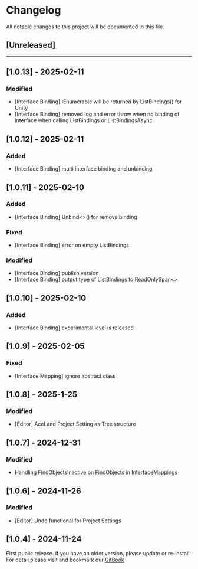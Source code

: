 ﻿# Changelog

All notable changes to this project will be documented in this file.

## [Unreleased]

---

## [1.0.13] - 2025-02-11

### Modified
- [Interface Binding] IEnumerable<TInterface> will be returned by ListBindings() for Unity
- [Interface Binding] removed log and error throw when no binding of interface when calling ListBindings or ListBindingsAsync

## [1.0.12] - 2025-02-11

### Added
- [Interface Binding] multi interface binding and unbinding

## [1.0.11] - 2025-02-10

### Added
- [Interface Binding] Unbind<>() for remove binding 
### Fixed
- [Interface Binding] error on empty ListBindings
### Modified
- [Interface Binding] publish version
- [Interface Binding] output type of ListBindings to ReadOnlySpan<>

## [1.0.10] - 2025-02-10

### Added
- [Interface Binding] experimental level is released

## [1.0.9] - 2025-02-05

### Fixed
- [Interface Mapping] ignore abstract class

## [1.0.8] - 2025-1-25

### Modified
- [Editor] AceLand Project Setting as Tree structure

## [1.0.7] - 2024-12-31

### Modified
- Handling FindObjectsInactive on FindObjects in InterfaceMappings

## [1.0.6] - 2024-11-26

### Modified
- [Editor] Undo functional for Project Settings

## [1.0.4] - 2024-11-24

First public release. If you have an older version, please update or re-install.   
For detail please visit and bookmark our [GitBook](https://aceland-workshop.gitbook.io/aceland-unity-packages/)
